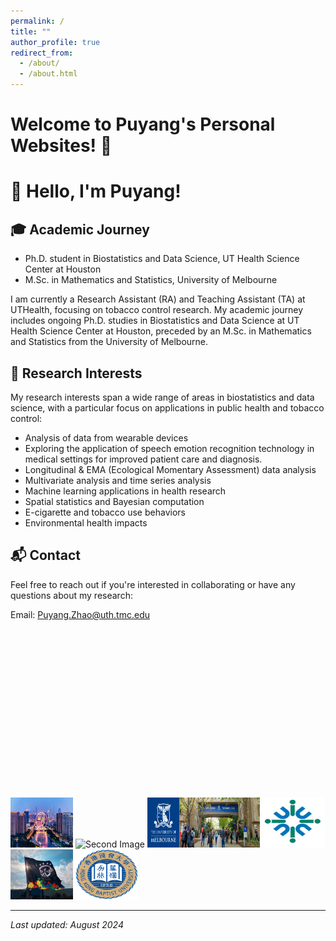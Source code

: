 ```yaml
---
permalink: /
title: ""
author_profile: true
redirect_from: 
  - /about/
  - /about.html
---
```


# Welcome to Puyang's Personal Websites! 🚀

# 👋 Hello, I'm Puyang!

## 🎓 Academic Journey
- Ph.D. student in Biostatistics and Data Science, UT Health Science Center at Houston
- M.Sc. in Mathematics and Statistics, University of Melbourne

I am currently a Research Assistant (RA) and Teaching Assistant (TA) at UTHealth, focusing on tobacco control research. My academic journey includes ongoing Ph.D. studies in Biostatistics and Data Science at UT Health Science Center at Houston, preceded by an M.Sc. in Mathematics and Statistics from the University of Melbourne.

## 🔬 Research Interests

My research interests span a wide range of areas in biostatistics and data science, with a particular focus on applications in public health and tobacco control:

- Analysis of data from wearable devices
- Exploring the application of speech emotion recognition technology in medical settings for improved patient care and diagnosis.
- Longitudinal & EMA (Ecological Momentary Assessment) data analysis
- Multivariate analysis and time series analysis
- Machine learning applications in health research
- Spatial statistics and Bayesian computation
- E-cigarette and tobacco use behaviors
- Environmental health impacts

## 📬 Contact

Feel free to reach out if you're interested in collaborating or have any questions about my research:

Email: Puyang.Zhao@uth.tmc.edu

<div id="globe-container" style="width: 270px; height: 270px; overflow: hidden; position: relative;">
  <script type="text/javascript" id="clstr_globe" src="//clustrmaps.com/globe.js?d=clIdEPFSxTObYL5YCT6KPfejmqi13_-8ETks5Uwv8eQ"></script>
</div>

<img src="images/tianjin.jpg" alt="First Image" style="height:80px; width:100px;">
<img src="images/uth.png" alt="Second Image" style="height:80px; width:180px;">
<img src="images/melb.jpg" alt="Third Image" style="height:80px; width:180px;">
<img src="images/uic.jpg" alt="Fourth Image" style="height:80px; width:100px;">
<img src="images/stat.jpg" alt="Fifth Image" style="height:80px; width:100px;">
<img src="images/hkbu.png" alt="Sixth Image" style="height:80px; width:100px;">

---

*Last updated: August 2024*
